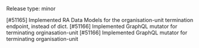 Release type: minor

[#51165] Implemented RA Data Models for the organisation-unit termination endpoint, instead of dict.
[#51166] Implemented GraphQL mutator for terminating orginasation-unit
[#51166] Implemented GraphQL mutator for terminating organisation-unit
